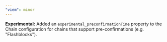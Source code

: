 ```yaml
---
"viem": minor
---
```


**Experimental:** Added an `experimental_preconfirmationTime` property to the Chain configuration for chains that support pre-confirmations (e.g. "Flashblocks").
